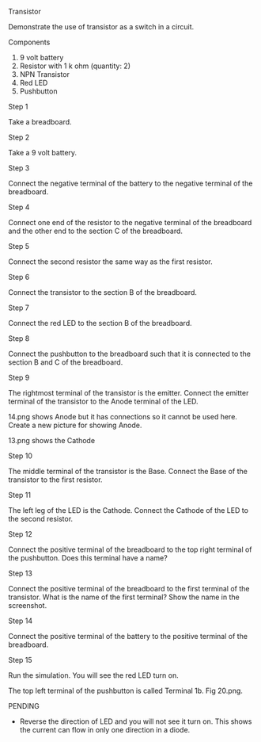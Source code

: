 Transistor

Demonstrate the use of transistor as a switch in a circuit.

Components

1. 9 volt battery
2. Resistor with 1 k ohm (quantity: 2)
3. NPN Transistor
4. Red LED
5. Pushbutton

Step 1

Take a breadboard.

Step 2

Take a 9 volt battery.

Step 3

Connect the negative terminal of the battery to the negative terminal of the breadboard.

Step 4

Connect one end of the resistor to the negative terminal of the breadboard and the other end to the section C of the breadboard.

Step 5

Connect the second resistor the same way as the first resistor.

Step 6

Connect the transistor to the section B of the breadboard.

Step 7

Connect the red LED to the section B of the breadboard.

Step 8

Connect the pushbutton to the breadboard such that it is connected to the section B and C of the breadboard.

Step 9

The rightmost terminal of the transistor is the emitter. Connect the emitter terminal of the transistor to the Anode terminal of the LED.

14.png shows Anode but it has connections so it cannot be used here. Create a new picture for showing Anode.

13.png shows the Cathode

Step 10

The middle terminal of the transistor is the Base. Connect the Base of the transistor to the first resistor.

Step 11

The left leg of the LED is the Cathode. Connect the Cathode of the LED to the second resistor.

Step 12

Connect the positive terminal of the breadboard to the top right terminal of the pushbutton. Does this terminal have a name?

Step 13

Connect the positive terminal of the breadboard to the first terminal of the transistor. What is the name of the first terminal? Show the name in the screenshot.

Step 14

Connect the positive terminal of the battery to the positive terminal of the breadboard.

Step 15

Run the simulation. You will see the red LED turn on.


The top left terminal of the pushbutton is called Terminal 1b. Fig 20.png.

PENDING

- Reverse the direction of LED and you will not see it turn on. This shows the current can flow in only one direction in a diode.
